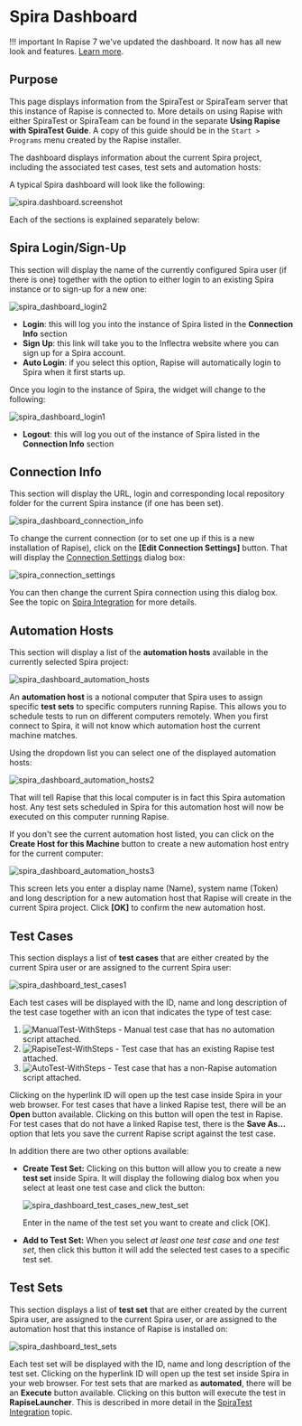 # Spira Dashboard

!!! important
	In Rapise 7 we've updated the dashboard. It now has all new look and features. [Learn more](spira_dashboard_2.md).

## Purpose

This page displays information from the SpiraTest or SpiraTeam server that this instance of Rapise is connected to. More details on using Rapise with either SpiraTest or SpiraTeam can be found in the separate **Using Rapise with SpiraTest Guide**. A copy of this guide should be in the `Start > Programs` menu created by the Rapise installer.

The dashboard displays information about the current Spira project, including the associated test cases, test sets and automation hosts:

A typical Spira dashboard will look like the following:

![spira.dashboard.screenshot](./img/spira_dashboard1.png)

Each of the sections is explained separately below:

## Spira Login/Sign-Up

This section will display the name of the currently configured Spira user (if there is one) together with the option to either login to an existing Spira instance or to sign-up for a new one:

![spira\_dashboard\_login2](./img/spira_dashboard2.png)

- **Login**: this will log you into the instance of Spira listed in the **Connection Info** section
- **Sign Up**: this link will take you to the Inflectra website where you can sign up for a Spira account.
- **Auto Login**: if you select this option, Rapise will automatically login to Spira when it first starts up.

Once you login to the instance of Spira, the widget will change to the following:

![spira\_dashboard\_login1](./img/spira_dashboard3.png)

- **Logout**: this will log you out of the instance of Spira listed in the **Connection Info** section

## Connection Info

This section will display the URL, login and corresponding local repository folder for the current Spira instance (if one has been set).

![spira\_dashboard\_connection\_info](./img/spira_dashboard4.png)

To change the current connection (or to set one up if this is a new installation of Rapise), click on the **\[Edit Connection Settings\]** button. That will display the [Connection Settings](spiratest_integration.md) dialog box:

![spira\_connection\_settings](./img/spira_dashboard5.png)

You can then change the current Spira connection using this dialog box. See the topic on [Spira Integration](spiratest_integration.md) for more details.

## Automation Hosts

This section will display a list of the **automation hosts** available in the currently selected Spira project:

![spira\_dashboard\_automation\_hosts](./img/spira_dashboard6.png)

An **automation host** is a notional computer that Spira uses to assign specific **test sets** to specific computers running Rapise. This allows you to schedule tests to run on different computers remotely. When you first connect to Spira, it will not know which automation host the current machine matches.

Using the dropdown list you can select one of the displayed automation hosts:

![spira\_dashboard\_automation\_hosts2](./img/spira_dashboard7.png)

That will tell Rapise that this local computer is in fact this Spira automation host. Any test sets scheduled in Spira for this automation host will now be executed on this computer running Rapise.

If you don't see the current automation host listed, you can click on the **Create Host for this Machine** button to create a new automation host entry for the current computer:

![spira\_dashboard\_automation\_hosts3](./img/spira_dashboard8.png)

This screen lets you enter a display name (Name), system name (Token) and long description for a new automation host that Rapise will create in the current Spira project. Click **\[OK\]** to confirm the new automation host.

## Test Cases

This section displays a list of **test cases** that are either created by the current Spira user or are assigned to the current Spira user:

![spira\_dashboard\_test\_cases1](./img/spira_dashboard9.png)

Each test cases will be displayed with the ID, name and long description of the test case together with an icon that indicates the type of test case:

1. ![ManualTest-WithSteps](./img/spira_dashboard10.png) - Manual test case that has no automation script attached.
2. ![RapiseTest-WithSteps](./img/spira_dashboard11.png) - Test case that has an existing Rapise test attached.
3. ![AutoTest-WithSteps](./img/spira_dashboard12.png) - Test case that has a non-Rapise automation script attached.

Clicking on the hyperlink ID will open up the test case inside Spira in your web browser. For test cases that have a linked Rapise test, there will be an **Open** button available. Clicking on this button will open the test in Rapise. For test cases that do not have a linked Rapise test, there is the **Save As...** option that lets you save the current Rapise script against the test case.

In addition there are two other options available:

- **Create Test Set:** Clicking on this button will allow you to create a new **test set** inside Spira. It will display the following dialog box when you select at least one test case and click the button:

    ![spira\_dashboard\_test\_cases\_new\_test\_set](./img/spira_dashboard13.png)

    Enter in the name of the test set you want to create and click \[OK\].

- **Add to Test Set:** When you select *at least one test case* and *one test set*, then click this button it will add the selected test cases to a specific test set.

## Test Sets

This section displays a list of **test set** that are either created by the current Spira user, are assigned to the current Spira user, or are assigned to the automation host that this instance of Rapise is installed on:

![spira\_dashboard\_test\_sets](./img/spira_dashboard14.png)

Each test set will be displayed with the ID, name and long description of the test set.
Clicking on the hyperlink ID will open up the test set inside Spira in your web browser. For test sets that are marked as **automated**, there will be an **Execute** button available. Clicking on this button will execute the test in **RapiseLauncher**. This is described in more detail in the [SpiraTest Integration](spiratest_integration.md) topic.
